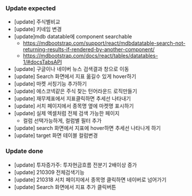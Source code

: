 ### Update expected
- [update] 주식별비교
- [update] 키네임 변경
- [update]mdb datatable에 component searchable
   - https://mdbootstrap.com/support/react/mdbdatatable-search-not-returning-results-if-rendered-by-another-component/
   - https://mdbootstrap.com/docs/react/tables/datatables-1/#docsTabsAPI
- [update] 구글이나 네이버 뉴스 검색결과 창으로 이동
- [update] Search 화면에서 지표 옮길수 있게 hover하기
- [update] 마켓 서칭기능 추가하기
- [update] 에스코넥같은 주식 찾는 턴어라운드 로직만들기
- [update] 재무제표에서 지표클릭하면 추세선 나타내기
- [update] 서치 페이지에서 종목명 옆에 마켓명 표시하기
- [update] 실제 엑셀처럼 전체 검색 가능한 페이지
   - 컬럼 선택가능하게, 컬럼별 필터 추가
- [update] search 화면에서 지표에 hover하면 추세선 나타나게 하기
- [update] target 화면 테이블 컬럼변경


### Update done
- [update] 투자증가주: 투자현금흐름 전분기 2배이상 증가
- [update] 210309 전체검색기능
- [update] 210318 서치 페이지에서 종목명 클릭하면 네이버로 넘어가기
- [update] Search 화면에서 지표 추가 클릭버튼